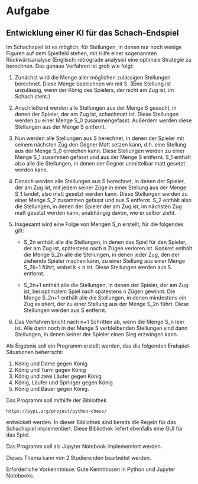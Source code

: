 # Aufgabe
## Entwicklung einer KI für das Schach-Endspiel

Im Schachspiel ist es möglich, für Stellungen, in denen nur noch wenige
Figuren auf dem Spielfeld stehen, mit Hilfe einer sogenannten
Rückwärtsanalyse (Englisch: retrograde analysis) eine optimale Strategie zu berechnen.
Das genaue Verfahren ist grob wie folgt:

1. Zunächst wird die Menge aller möglichen zulässigen Stellungen berechnet. Diese Menge
    bezeichnen wir mit S. (Eine Stellung ist unzulässig, wenn der König des Spielers,
    der nicht am Zug ist, im Schach steht.)

2. Anschließend werden alle Stellungen aus der Menge S gesucht, in denen der Spieler, der am Zug ist,
    schachmatt ist. Diese Stellungen werden zu einer Menge S_0 zusammengefasst. Außerdem werden diese
    Stellungen aus der Menge S entfernt.

3. Nun werden alle Stellungen aus S berechnet, in denen der Spieler mit seinem nächsten Zug
   den Gegner Matt setzen kann, d.h. eine Stellung aus der Menge S_0 erreichen kann.
   Diese Stellungen werden zu einer Menge S_1 zusammen gefasst und aus der Menge S entfernt.
   S_1 enthält also alle die Stellungen, in denen der Gegner unmittelbar matt
   gesetzt werden kann.

4. Danach werden alle Stellungen aus S berechnet, in denen der Spieler, der am Zug ist,
   mit jedem seiner Züge in einer Stellung aus der Menge S_1 landet, also matt gesetzt
   werden kann.
   Diese Stellungen werden zu einer Menge S_2 zusammen gefasst und aus S entfernt.
   S_2 enthält also die Stellungen, in denen der Spieler der am Zug ist, im nächsten Zug
   matt gesetzt werden kann, unabhängig davon, wie er selber zieht.

5. Insgesamt wird eine Folge von Mengen S_n erstellt, für die folgendes gilt:
   * S_2n enthält alle die Stellungen, in denen das Spiel für den Spieler, der am Zug ist,
   spätestens nach n Zügen verloren ist.
   Konkret enthält die Menge S_2n alle die Stellungen, in denen jeder Zug, den der ziehende
   Spieler machen kann, zu einer Stellung aus einer Menge S_2k+1 führt, wobei k < n ist.
   Diese Stellungen werden aus S entfernt.

   * S_2n+1 enthält alle die Stellungen, in denen der Spieler, der am Zug ist, bei optimalem
   Spiel nach spätestens n Zügen gewinnt.
   Die Menge S_2n+1 enthält alle die Stellungen, in denen mindestens ein Zug existiert,
   der zu einer Stellung aus der Menge S_2n führt. Diese Stellungen werden aus S entfernt.

6. Das Verfahren bricht nach n+1 Schritten ab, wenn die Menge S_n leer ist. Alle dann noch
   in der Menge S verbleibenden Stellungen sind dann Stellungen, in denen keiner der Spieler
   einen Sieg erzwingen kann.

Als Ergebnis soll ein Programm erstellt werden, das die folgenden Endspiel-Situationen beherrscht:
1. König und Dame gegen König
2. König und Turm gegen König
3. König und zwei Läufer gegen König
4. König, Läufer und Springer gegen König
5. König und Bauer gegen König.

Das Programm soll mithilfe der Bibliothek

```
https://pypi.org/project/python-chess/
```

entwickelt werden. In dieser Bibliothek sind bereits die Regeln für das Schachspiel implementiert.
Diese Bibliothek liefert ebenfalls eine GUI für das Spiel.

Das Programm soll als Jupyter Notebook implementiert werden.

Dieses Thema kann von 2 Studierenden bearbeitet werden.

Erforderliche Vorkenntnisse: Gute Kenntnissen in Python und Jupyter Notebooks.